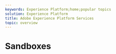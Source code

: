 ```yaml
---
keywords: Experience Platform;home;popular topics
solution: Experience Platform
title: Adobe Experience Platform Services
topic: overview
---
```


# Sandboxes